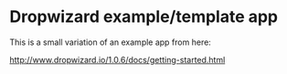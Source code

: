 
# Dropwizard example/template app

This is a small variation of an example app from here:

http://www.dropwizard.io/1.0.6/docs/getting-started.html
